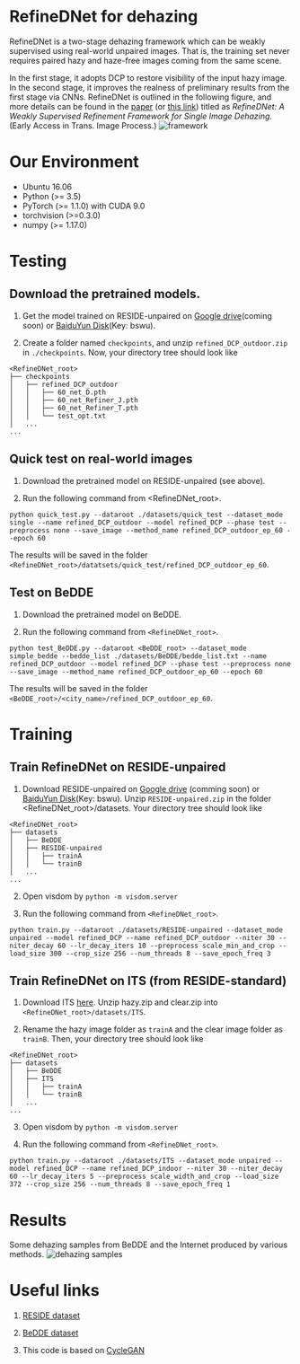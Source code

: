 # RefineDNet for dehazing

RefineDNet is a two-stage dehazing framework which can be weakly supervised using real-world unpaired images. 
That is, the training set never requires paired hazy and haze-free images coming from the same scene.

In the first stage, it adopts DCP to restore visibility of the input hazy image. 
In the second stage, it improves the realness of preliminary results from the first stage via CNNs. 
RefineDNet is outlined in the following figure, and more details can be found in the [paper](https://doi.org/10.1109/TIP.2021.3060873) (or [this link](https://sse.tongji.edu.cn/linzhang/files/RefineDNet_TIP.pdf)) titled as _RefineDNet: A Weakly Supervised Refinement Framework for Single Image Dehazing._ (Early Access in Trans. Image Process.)
![framework](https://github.com/xiaofeng94/RefineDNet-for-dehazing/blob/master/datasets/figures/framework_github.jpg)

# Our Environment
- Ubuntu 16.06
- Python (>= 3.5)
- PyTorch (>= 1.1.0) with CUDA 9.0
- torchvision (>=0.3.0)
- numpy (>= 1.17.0)

# Testing
## Download the pretrained models.
1. Get the model trained on RESIDE-unpaired on [Google drive]()(coming soon) or [BaiduYun Disk](https://pan.baidu.com/s/1pqy-Ka9b9xVaeumdNSZAWQ)(Key: bswu).

2. Create a folder named `checkpoints`, and unzip `refined_DCP_outdoor.zip` in `./checkpoints`.
Now, your directory tree should look like
```
<RefineDNet_root>
├── checkpoints
│   ├── refined_DCP_outdoor
│   │   ├── 60_net_D.pth
│   │   ├── 60_net_Refiner_J.pth
│   │   ├── 60_net_Refiner_T.pth
│   │   └── test_opt.txt
│   ...
...
```
## Quick test on real-world images
1. Download the pretrained model on RESIDE-unpaired (see above).

2. Run the following command from <RefineDNet_root>.
```
python quick_test.py --dataroot ./datasets/quick_test --dataset_mode single --name refined_DCP_outdoor --model refined_DCP --phase test --preprocess none --save_image --method_name refined_DCP_outdoor_ep_60 --epoch 60
```
The results will be saved in the folder `<RefineDNet_root>/datatsets/quick_test/refined_DCP_outdoor_ep_60`.

## Test on BeDDE
1. Download the pretrained model on BeDDE.

2. Run the following command from `<RefineDNet_root>`.
```
python test_BeDDE.py --dataroot <BeDDE_root> --dataset_mode simple_bedde --bedde_list ./datasets/BeDDE/bedde_list.txt --name refined_DCP_outdoor --model refined_DCP --phase test --preprocess none --save_image --method_name refined_DCP_outdoor_ep_60 --epoch 60
```
The results will be saved in the folder `<BeDDE_root>/<city_name>/refined_DCP_outdoor_ep_60`.

# Training
## Train RefineDNet on RESIDE-unpaired
1. Download RESIDE-unpaired on [Google drive]() (comming soon) or [BaiduYun Disk](https://pan.baidu.com/s/1pqy-Ka9b9xVaeumdNSZAWQ)(Key: bswu). Unzip `RESIDE-unpaired.zip` in the folder <RefineDNet_root>/datasets.
Your directory tree should look like
```
<RefineDNet_root>
├── datasets
│   ├── BeDDE
│   ├── RESIDE-unpaired
│   │   ├── trainA
│   │   └── trainB
│   ...
...
```
2. Open visdom by `python -m visdom.server`

3. Run the following command from `<RefineDNet_root>`.
```
python train.py --dataroot ./datasets/RESIDE-unpaired --dataset_mode unpaired --model refined_DCP --name refined_DCP_outdoor --niter 30 --niter_decay 60 --lr_decay_iters 10 --preprocess scale_min_and_crop --load_size 300 --crop_size 256 --num_threads 8 --save_epoch_freq 3
```
## Train RefineDNet on ITS (from RESIDE-standard)
1. Download ITS [here](https://sites.google.com/view/reside-dehaze-datasets/reside-standard?authuser=0). Unzip hazy.zip and clear.zip into `<RefineDNet_root>/datasets/ITS`. 

2. Rename the hazy image folder as `trainA` and the clear image folder as `trainB`.
Then, your directory tree should look like
```
<RefineDNet_root>
├── datasets
│   ├── BeDDE
│   ├── ITS
│   │   ├── trainA
│   │   └── trainB
│   ...
...
```
3. Open visdom by `python -m visdom.server`

4. Run the following command from `<RefineDNet_root>`.
```
python train.py --dataroot ./datasets/ITS --dataset_mode unpaired --model refined_DCP --name refined_DCP_indoor --niter 30 --niter_decay 60 --lr_decay_iters 5 --preprocess scale_width_and_crop --load_size 372 --crop_size 256 --num_threads 8 --save_epoch_freq 1
```

# Results
Some dehazing samples from BeDDE and the Internet produced by various methods.
![dehazing samples](https://github.com/xiaofeng94/RefineDNet-for-dehazing/blob/master/datasets/figures/outdoor_com_github.jpg)
# Useful links
1. [RESIDE dataset](https://sites.google.com/view/reside-dehaze-datasets/reside-standard?authuser=0)

2. [BeDDE dataset](https://github.com/xiaofeng94/BeDDE-for-defogging)

3. This code is based on [CycleGAN](https://github.com/junyanz/pytorch-CycleGAN-and-pix2pix)
